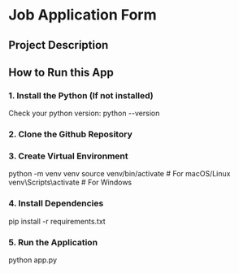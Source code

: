 # Job Application Form

## Project Description

## How to Run this App

### 1. Install the Python (If not installed)
Check your python version:
    python --version

### 2. Clone the Github Repository

### 3. Create Virtual Environment
python -m venv venv
source venv/bin/activate  # For macOS/Linux
venv\Scripts\activate     # For Windows


### 4. Install Dependencies
pip install -r requirements.txt


### 5. Run the Application 
python app.py
